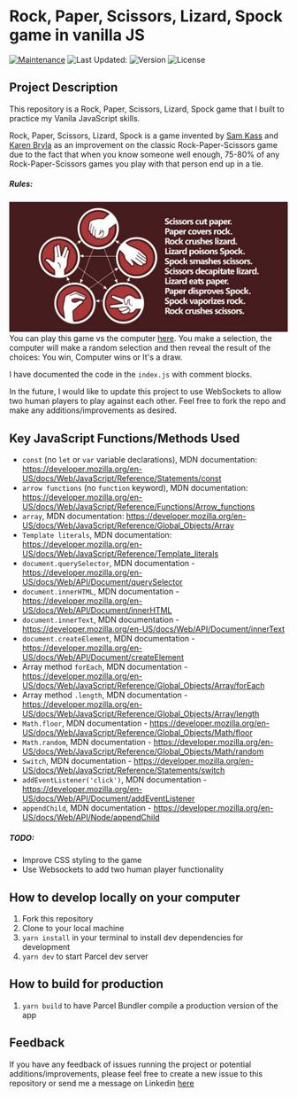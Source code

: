 # Rock, Paper, Scissors, Lizard, Spock game in vanilla JS

[![Maintenance](https://img.shields.io/badge/Maintained%3F-yes-green.svg)](https://www.github.com/benjaminchacko/My-Portfolio-App-Back-End/graphs/commit-activity)
![Last Updated:](https://img.shields.io/badge/Last%20Updated-12%7C04%20%7C2021-yellow.svg)
![Version](https://img.shields.io/badge/Version-1.0-green.svg)
![License](https://img.shields.io/badge/License-MIT-blue.svg)

## Project Description

This repository is a Rock, Paper, Scissors, Lizard, Spock game that I built to practice my Vanila JavaScript skills.

Rock, Paper, Scissors, Lizard, Spock is a game invented by <a href='http://www.samkass.com/theories/RPSSL.html' target="_blank">Sam Kass</a> and <a href="http://www.karenbryla.com/" target="_blank">Karen Bryla</a> as an improvement on the classic Rock-Paper-Scissors game due to the fact that when you know someone well enough, 75-80% of any Rock-Paper-Scissors games you play with that person end up in a tie.



##### Rules:
<img src ="./assets/images/rules.jpg">  
You can play this game vs the computer <a href="https://codesandbox.io/s/rpsls-vanilla-js-lgn5e?file=/src/index.js">here</a>.
 You make a selection, the computer will make a random selection and then reveal the result of the choices: You win, Computer wins or It's a draw.
 

I have documented the code in the `index.js` with comment blocks.

In the future, I would like to update this project to use WebSockets to allow two human players to play against each other. Feel free to fork the repo and make any additions/improvements as desired.

## Key JavaScript Functions/Methods Used

- `const` (no `let` or `var` variable declarations), MDN documentation: https://developer.mozilla.org/en-US/docs/Web/JavaScript/Reference/Statements/const
- `arrow functions` (no `function` keyword), MDN documentation: https://developer.mozilla.org/en-US/docs/Web/JavaScript/Reference/Functions/Arrow_functions
- `array`, MDN documentation: https://developer.mozilla.org/en-US/docs/Web/JavaScript/Reference/Global_Objects/Array
- `Template literals`, MDN documentation: https://developer.mozilla.org/en-US/docs/Web/JavaScript/Reference/Template_literals
- `document.querySelector`, MDN documentation - https://developer.mozilla.org/en-US/docs/Web/API/Document/querySelector
- `document.innerHTML`, MDN documentation - https://developer.mozilla.org/en-US/docs/Web/API/Document/innerHTML
- `document.innerText`, MDN documentation - https://developer.mozilla.org/en-US/docs/Web/API/Document/innerText
- `document.createElement`, MDN documentation - https://developer.mozilla.org/en-US/docs/Web/API/Document/createElement
- Array method `forEach`, MDN documentation - https://developer.mozilla.org/en-US/docs/Web/JavaScript/Reference/Global_Objects/Array/forEach
- Array method `.length`, MDN documentation - https://developer.mozilla.org/en-US/docs/Web/JavaScript/Reference/Global_Objects/Array/length
- `Math.floor`, MDN documentation - https://developer.mozilla.org/en-US/docs/Web/JavaScript/Reference/Global_Objects/Math/floor
- `Math.random`, MDN documentation - https://developer.mozilla.org/en-US/docs/Web/JavaScript/Reference/Global_Objects/Math/random
- `Switch`, MDN documentation - https://developer.mozilla.org/en-US/docs/Web/JavaScript/Reference/Statements/switch
- `addEventListener('click')`, MDN documentation - https://developer.mozilla.org/en-US/docs/Web/API/Document/addEventListener
- `appendChild`, MDN documentation - https://developer.mozilla.org/en-US/docs/Web/API/Node/appendChild

##### TODO:

- Improve CSS styling to the game
- Use Websockets to add two human player functionality

## How to develop locally on your computer

1. Fork this repository
2. Clone to your local machine
3. `yarn install` in your terminal to install dev dependencies for development
4. `yarn dev` to start Parcel dev server

## How to build for production

1. `yarn build` to have Parcel Bundler compile a production version of the app

## Feedback

If you have any feedback of issues running the project or potential additions/improvements, please feel free to create a new issue to this repository or send me a message on Linkedin <a href=https://www.linkedin.com/in/benjamin-chacko-58125060/>here</a>
